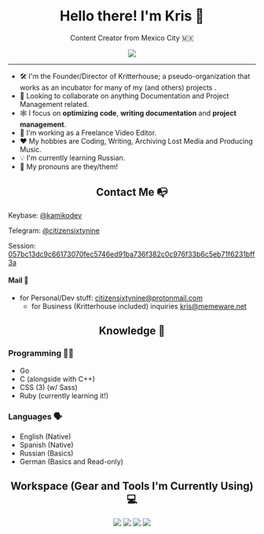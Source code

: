 <h1 align="center">Hello there! I'm Kris 🤙</h1>
<p align="center"> Content Creator from Mexico City 🇲🇽</p>
<p align='center'>
  <a href="#"><img src="https://github-readme-stats.vercel.app/api?username=CITIZENSIXTYNINE&show_icons=true&theme=dracula"></a>
</p>

---

+ 🛠️ I'm the Founder/Director of Kritterhouse; a pseudo-organization that works as an incubator for many of my (and others) projects .
+ 🤝 Looking to collaborate on anything Documentation and Project Management related.
+ 🕸️ I focus on **optimizing code**, **writing documentation** and **project management**.
+ 📼 I'm working as a Freelance Video Editor.
+ ❤️ My hobbies are Coding, Writing, Archiving Lost Media and Producing Music.
+ 💡 I'm currently learning Russian.
+ 👋 My pronouns are they/them!

<h2 align="center">Contact Me 📭</h2>

Keybase: [@kamikodev](https://keybase.io/kamikodev)

Telegram: [@citizensixtynine](https://telegram.dog/citizensixtynine)

Session: [057bc13dc9c66173070fec5746ed91ba736f382c0c976f33b6c5eb71f6231bff3a](https://c69.nyc3.digitaloceanspaces.com/ast/session.png)

#### Mail 📨
+ for Personal/Dev stuff: <citizensixtynine@protonmail.com>
	- for Business (Kritterhouse included) inquiries <kris@memeware.net>

<h2 align="center">Knowledge 🧠</h2>

### Programming 🧑‍💻
+ Go
+ C (alongside with C++)
+ CSS (3) (w/ Sass)
+ Ruby (currently learning it!)

### Languages 🗣️
- English (Native)
- Spanish (Native)
- Russian (Basics)
- German (Basics and Read-only)

<h2 align="center">Workspace (Gear and Tools I'm Currently Using) 💻</h2>

<p align="center">
<img src="https://img.shields.io/badge/Matebook D15 2020-FF0000?style=for-the-badge&logo=huawei&logoColor=white" />
<img src="https://img.shields.io/badge/Google Chrome-F4B400?style=for-the-badge&logo=Google-chrome&logoColor=white" />
<img src="https://img.shields.io/badge/VSCodium-0078D4?style=for-the-badge&logo=visual%20studio%20code&logoColor=white" />
<img src="https://img.shields.io/badge/GitKraken-179287?style=for-the-badge&logo=GitKraken&logoColor=white" />
</p>

<!-- CITIZENSIXTYNINE's Github Profile - December 5th 2021 -->
<!-- I see you like snooping through RAW Markdown files, take anything you want. Its yours now. -->
